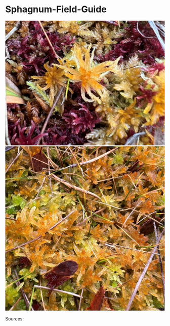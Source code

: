 # Sphagnum-Field-Guide

![S. troendelagicum](<S. troendelagicum.png>) ![S. troendelagicum](<S. troendelagicum1.png>)

Sources:


